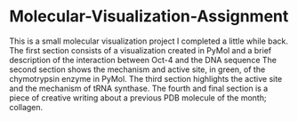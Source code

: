 # Molecular-Visualization-Assignment
This is a small molecular visualization project I completed a little while back.
The first section consists of a visualization created in PyMol and a brief description of the interaction between Oct-4 and the DNA sequence
The second section shows the mechanism and active site, in green, of the chymotrypsin enzyme in PyMol.
The third section highlights the active site and the mechanism of tRNA synthase.
The fourth and final section is a piece of creative writing about a previous PDB molecule of the month; collagen.
